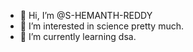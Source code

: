 - 👋 Hi, I’m @S-HEMANTH-REDDY
- 👀 I’m interested in science pretty much.
- 🌱 I’m currently learning dsa.

